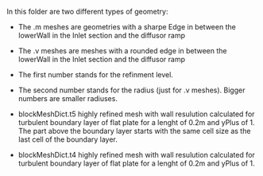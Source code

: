In this folder are two different types of geometry:
- The .m meshes are geometries with a sharpe Edge in between the lowerWall in the Inlet section and the diffusor ramp
- The .v meshes are meshes with a rounded edge in between the lowerWall in the Inlet section and the diffusor ramp

- The first number stands for the refinment level.
- The second number stands for the radius (just for .v meshes). Bigger numbers are smaller radiuses.

- blockMeshDict.t5 highly refined mesh with wall resulution calculated for turbulent boundary layer of flat plate for a lenght of 0.2m and yPlus of 1. The part above the boundary layer starts with the same cell size as the last cell of the boundary layer.  

- blockMeshDict.t4 highly refined mesh with wall resulution calculated for turbulent boundary layer of flat plate for a lenght of 0.2m and yPlus of 1. 